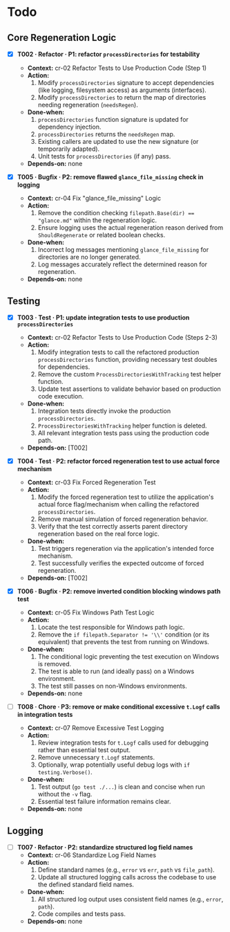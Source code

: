 # Todo

## Core Regeneration Logic
- [x] **T002 · Refactor · P1: refactor `processDirectories` for testability**
    - **Context:** cr-02 Refactor Tests to Use Production Code (Step 1)
    - **Action:**
        1. Modify `processDirectories` signature to accept dependencies (like logging, filesystem access) as arguments (interfaces).
        2. Modify `processDirectories` to return the map of directories needing regeneration (`needsRegen`).
    - **Done‑when:**
        1. `processDirectories` function signature is updated for dependency injection.
        2. `processDirectories` returns the `needsRegen` map.
        3. Existing callers are updated to use the new signature (or temporarily adapted).
        4. Unit tests for `processDirectories` (if any) pass.
    - **Depends‑on:** none

- [x] **T005 · Bugfix · P2: remove flawed `glance_file_missing` check in logging**
    - **Context:** cr-04 Fix "glance_file_missing" Logic
    - **Action:**
        1. Remove the condition checking `filepath.Base(dir) == "glance.md"` within the regeneration logic.
        2. Ensure logging uses the actual regeneration reason derived from `ShouldRegenerate` or related boolean checks.
    - **Done‑when:**
        1. Incorrect log messages mentioning `glance_file_missing` for directories are no longer generated.
        2. Log messages accurately reflect the determined reason for regeneration.
    - **Depends‑on:** none

## Testing
- [x] **T003 · Test · P1: update integration tests to use production `processDirectories`**
    - **Context:** cr-02 Refactor Tests to Use Production Code (Steps 2-3)
    - **Action:**
        1. Modify integration tests to call the refactored production `processDirectories` function, providing necessary test doubles for dependencies.
        2. Remove the custom `ProcessDirectoriesWithTracking` test helper function.
        3. Update test assertions to validate behavior based on production code execution.
    - **Done‑when:**
        1. Integration tests directly invoke the production `processDirectories`.
        2. `ProcessDirectoriesWithTracking` helper function is deleted.
        3. All relevant integration tests pass using the production code path.
    - **Depends‑on:** [T002]

- [x] **T004 · Test · P2: refactor forced regeneration test to use actual force mechanism**
    - **Context:** cr-03 Fix Forced Regeneration Test
    - **Action:**
        1. Modify the forced regeneration test to utilize the application's actual force flag/mechanism when calling the refactored `processDirectories`.
        2. Remove manual simulation of forced regeneration behavior.
        3. Verify that the test correctly asserts parent directory regeneration based on the real force logic.
    - **Done‑when:**
        1. Test triggers regeneration via the application's intended force mechanism.
        2. Test successfully verifies the expected outcome of forced regeneration.
    - **Depends‑on:** [T002]

- [x] **T006 · Bugfix · P2: remove inverted condition blocking windows path test**
    - **Context:** cr-05 Fix Windows Path Test Logic
    - **Action:**
        1. Locate the test responsible for Windows path logic.
        2. Remove the `if filepath.Separator != '\\'` condition (or its equivalent) that prevents the test from running on Windows.
    - **Done‑when:**
        1. The conditional logic preventing the test execution on Windows is removed.
        2. The test is able to run (and ideally pass) on a Windows environment.
        3. The test still passes on non-Windows environments.
    - **Depends‑on:** none

- [ ] **T008 · Chore · P3: remove or make conditional excessive `t.Logf` calls in integration tests**
    - **Context:** cr-07 Remove Excessive Test Logging
    - **Action:**
        1. Review integration tests for `t.Logf` calls used for debugging rather than essential test output.
        2. Remove unnecessary `t.Logf` statements.
        3. Optionally, wrap potentially useful debug logs with `if testing.Verbose()`.
    - **Done‑when:**
        1. Test output (`go test ./...`) is clean and concise when run without the `-v` flag.
        2. Essential test failure information remains clear.
    - **Depends‑on:** none

## Logging
- [ ] **T007 · Refactor · P2: standardize structured log field names**
    - **Context:** cr-06 Standardize Log Field Names
    - **Action:**
        1. Define standard names (e.g., `error` vs `err`, `path` vs `file_path`).
        2. Update all structured logging calls across the codebase to use the defined standard field names.
    - **Done‑when:**
        1. All structured log output uses consistent field names (e.g., `error`, `path`).
        2. Code compiles and tests pass.
    - **Depends‑on:** none
